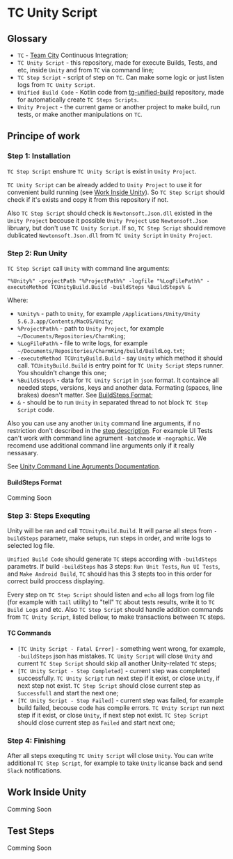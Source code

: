 TC Unity Script
====================================

Glossary
---------------------

* `TC` - [Team City](https://www.jetbrains.com/teamcity/) Continuous Integration;
* `TC Unity Script` - this repository, made for execute Builds, Tests, and etc, inside `Unity` and from `TC` via command line;
* `TC Step Script` - script of step on `TC`. Can make some logic or just listen logs from `TC Unity Script`.
* `Unified Build Code` - Kotlin code from [tg-unified-build](https://github.com/PlayQ/tg-unified-build) repository, made for automatically create `TC Steps Scripts`.
* `Unity Project` - the current game or another project to make build, run tests, or make another manipulations on `TC`.


Principe of work
---------------------

### Step 1: Installation ###

`TC Step Script` enshure `TC Unity Script` is exist in `Unity Project`.

`TC Unity Script` can be already added to `Unity Project` to use it for convenient build running (see [Work Inside Unity](#work-inside-unity)). So `TC Step Script` should check if it's exists and copy it from this repository if not.

Also `TC Step Script` should check is `Newtonsoft.Json.dll` existed in the `Unity Project` becouse it possible `Unity Project` use `Newtonsoft.Json` libruary, but don't use `TC Unity Script`. If so, `TC Step Script` should remove dublicated `Newtonsoft.Json.dll` from `TC Unity Script` in `Unity Project`.


### Step 2: Run Unity ###

`TC Step Script` call `Unity` with command line arguments:
```
"%Unity%" -projectPath "%ProjectPath%" -logfile "%LogFilePath%" -executeMethod TCUnityBuild.Build -buildSteps %BuildSteps% &
```
Where:
* `%Unity%` - path to `Unity`, for example `/Applications/Unity/Unity 5.6.3.app/Contents/MacOS/Unity`;
* `%ProjectPath%` - path to `Unity Project`, for example `~/Documents/Repositories/CharmKing`;
* `%LogFilePath%` - file to write logs, for example `~/Documents/Repositories/CharmKing/build/BuildLog.txt`;
* `-executeMethod TCUnityBuild.Build` - say `Unity` which method it should call. `TCUnityBuild.Build` is entry point for `TC Unity Script` steps runner. You shouldn't change this one;
* `%BuildSteps%` - data for `TC Unity Script` in `json` format. It containce all needed steps, versions, keys and another data. Formating (spaces, line brakes) doesn't matter. See [BuildSteps Format](#buildsteps-format);
* `&` - should be to run `Unity` in separated thread to not block `TC Step Script` code.

Also you can use any another `Unity` command line arguments, if no restriction don't described in the [step description](#test-steps). For example UI Tests can't work with command line agrument `-batchmode` и `-nographic`. We recomend use additional command line arguments only if it really nessasary.

See [Unity Command Line Agruments Documentation](https://docs.unity3d.com/Manual/CommandLineArguments.html). 


#### BuildSteps Format ####

Comming Soon


### Step 3: Steps Exequting ###

Unity will be ran and call `TCUnityBuild.Build`. It will parse all steps from `-buildSteps` parametr, make setups, run steps in order, and write logs to selected log file. 

`Unified Build Code` should generate `TC` steps according with `-buildSteps` parametrs. If build `-buildSteps` has 3 steps: `Run Unit Tests`, `Run UI Tests`, and `Make Android Build`, `TC` should has this 3 stepts too in this order for correct build proccess displaying.

Every step on `TC Step Script` should listen and `echo` all logs from log file (for example with `tail` utility) to "tell" `TC` about tests results, write it to `TC Build Logs` and etc. Also `TC Step Script` should handle addition commands from `TC Unity Script`, listed bellow, to make transactions between `TC` steps.


#### TC Commands ####

* `[TC Unity Script - Fatal Error]` - something went wrong, for example, `-buildSteps` json has mistakes. `TC Unity Script` will close `Unity` and current `TC Step Script` should skip all another Unity-related `TC` steps;
* `[TC Unity Script - Step Completed]` - current step was completed successfully. `TC Unity Script` run next step if it exist, or close `Unity`, if next step not exist. `TC Step Script` should close current step as `Successfull` and start the next one;
* `[TC Unity Script - Step Failed]` - current step was failed, for example build failed, becouse code has compile errors. `TC Unity Script` run next step if it exist, or close `Unity`, if next step not exist. `TC Step Script` should close current step as `Failed` and start next one;


### Step 4: Finishing ###

After all steps exequting `TC Unity Script` will close `Unity`. You can write additional `TC Step Script`, for example to take `Unity` licanse back and send `Slack` notifications.


Work Inside Unity
---------------------

Comming Soon


Test Steps
---------------------

Comming Soon

